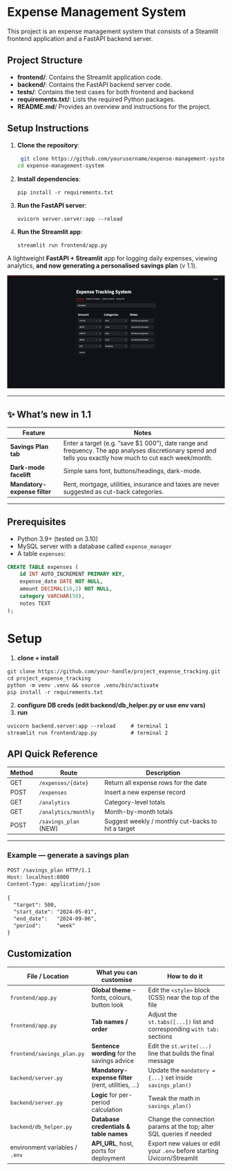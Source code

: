 # Expense Management System

This project is an expense management system that consists of a Steamlit frontend application and a FastAPI backend server.


## Project Structure

- **frontend/**: Contains the Streamlit application code.
- **backend/**: Contains the FastAPI backend server code.
- **tests/**: Contains the test cases for both frontend and backend
- **requirements.txt/**: Lists the required Python packages.
- **README.md**/ Provides an overview and instructions for the project.


## Setup Instructions

1. **Clone the repository**:
   ```bash
    git clone https://github.com/yourusername/expense-management-system
   cd expense-management-system
   ```
2. **Install dependencies**:
    ```commandline
   pip install -r requirements.txt
    ``` 
3. **Run the FastAPI server**:

    ```commandline
    uvicorn server.server:app --reload
    ```
4. **Run the Streamlit app**:

    ```commandline
    streamlit run frontend/app.py
    ```


A lightweight **FastAPI + Streamlit** app for logging daily expenses, viewing
analytics, **and now generating a personalised savings plan** (v 1.1).

![screenshot](screenshot1.png)

---

## ✨ What’s new in 1.1
| Feature | Notes                                                                                                                                                      |
|---------|------------------------------------------------------------------------------------------------------------------------------------------------------------|
| **Savings Plan tab** | Enter a target (e.g. “save \$1 000”), date range and frequency. The app analyses discretionary spend and tells you exactly how much to cut each week/month. |
| **Dark-mode facelift** | Simple sans font, buttons/headings, dark-mode.                                                                                                   |
| **Mandatory-expense filter** | Rent, mortgage, utilities, insurance and taxes are never suggested as cut-back categories.                                                                 |

---

## Prerequisites
* Python 3.9+ (tested on 3.10)
* MySQL server with a database called `expense_manager`
* A table `expenses`:

```sql
CREATE TABLE expenses (
    id INT AUTO_INCREMENT PRIMARY KEY,
    expense_date DATE NOT NULL,
    amount DECIMAL(10,2) NOT NULL,
    category VARCHAR(50),
    notes TEXT
);
```
# Setup

 1. **clone + install**
 ```
git clone https://github.com/your-handle/project_expense_tracking.git
cd project_expense_tracking
python -m venv .venv && source .venv/bin/activate
pip install -r requirements.txt
```
2. **configure DB creds (edit backend/db_helper.py or use env vars)**
3. **run**
```
uvicorn backend.server:app --reload     # terminal 1
streamlit run frontend/app.py           # terminal 2
```

## API Quick Reference

| Method | Route                    | Description                              |
|--------|--------------------------|------------------------------------------|
| GET    | `/expenses/{date}`       | Return all expense rows for the date     |
| POST   | `/expenses`              | Insert a new expense record              |
| GET    | `/analytics`             | Category-level totals                    |
| GET    | `/analytics/monthly`     | Month-by-month totals                    |
| POST   | `/savings_plan` (NEW)    | Suggest weekly / monthly cut-backs to hit a target |

---

### Example — generate a savings plan

```http
POST /savings_plan HTTP/1.1
Host: localhost:8000
Content-Type: application/json

{
  "target": 500,
  "start_date": "2024-05-01",
  "end_date":   "2024-09-06",
  "period":     "week"
}
```

## Customization
| File / Location                | What you can customise                               | How to do it                                                             |
|--------------------------------|------------------------------------------------------|--------------------------------------------------------------------------|
| `frontend/app.py`              | **Global theme** – fonts, colours, button look       | Edit the `<style>` block (CSS) near the top of the file                  |
| `frontend/app.py`              | **Tab names / order**                                | Adjust the `st.tabs([...])` list and corresponding `with tab:` sections  |
| `frontend/savings_plan.py`     | **Sentence wording** for the savings advice          | Edit the `st.write(...)` line that builds the final message              |
| `backend/server.py`            | **Mandatory-expense filter** (rent, utilities, …)    | Update the `mandatory = {...}` set inside `savings_plan()`               |
| `backend/server.py`            | **Logic** for per-period calculation                 | Tweak the math in `savings_plan()`                                       |
| `backend/db_helper.py`         | **Database credentials & table names**               | Change the connection params at the top; alter SQL queries if needed     |
| environment variables / `.env` | **API_URL**, host, ports for deployment              | Export new values or edit your `.env` before starting Uvicorn/Streamlit  |